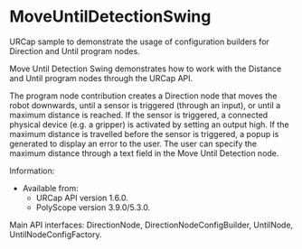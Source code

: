 # MoveUntilDetectionSwing
URCap sample to demonstrate the usage of configuration builders for Direction and Until program nodes.

Move Until Detection Swing demonstrates how to work with the Distance and Until program nodes through the URCap API.

The program node contribution creates a Direction node that moves the robot downwards, until a sensor is triggered (through an input), or until a maximum distance is reached. If the sensor is triggered, a connected physical device (e.g. a gripper) is activated by setting an output high. If the maximum distance is travelled before the sensor is triggered, a popup is generated to display an error to the user. The user can specify the maximum distance through a text field in the Move Until Detection node.

Information:
* Available from:
  * URCap API version 1.6.0.
  * PolyScope version 3.9.0/5.3.0.

Main API interfaces: DirectionNode, DirectionNodeConfigBuilder, UntilNode, UntilNodeConfigFactory.
